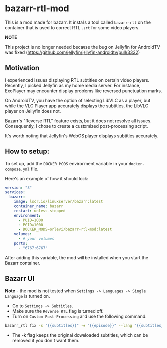 # bazarr-rtl-mod

This is a mod made for bazarr.
It installs a tool called `bazarr-rtl` on the container that is used to correct RTL `.srt` for some video players.

**NOTE**

This project is no longer needed because the bug on Jellyfin for AndroidTV was fixed (https://github.com/jellyfin/jellyfin-androidtv/pull/3332)

## Motivation
I experienced issues displaying RTL subtitles on certain video players. Recently, I picked Jellyfin as my home media server. For instance, ExoPlayer may encounter display problems like reversed punctuation marks.

On AndroidTV, you have the option of selecting LibVLC as a player, but while the VLC Player app accurately displays the subtitles, the LibVLC player on Jellyfin does not.

Bazarr's "Reverse RTL" feature exists, but it does not resolve all issues. Consequently, I chose to create a customized post-processing script.

It's worth noting that Jellyfin's WebOS player displays subtitles accurately.


## How to setup:
To set up, add the `DOCKER_MODS` environment variable in your `docker-compose.yml` file.

Here's an example of how it should look:
```yaml
version: "3"
services:
  bazarr:
    image: lscr.io/linuxserver/bazarr:latest
    container_name: bazarr
    restart: unless-stopped
    environment:
      - PUID=1000
      - PGID=1000
      - DOCKER_MODS=orlevi/bazarr-rtl-mod:latest
    volumes:
      - # your volumes
    ports:
      - "6767:6767"
```

After adding this variable, the mod will be installed when you start the Bazarr container.

## Bazarr UI
**Note** - the mod is not tested when `Settings -> Languages -> Single Language` is turned on.

* Go to `Settings -> Subtitles`.
* Make sure the `Reverse RTL` flag is turned off.
* Turn on `Custom Post-Processing` and use the following command:
```bash
bazarr_rtl fix -s "{{subtitles}}" -e "{{episode}}" --lang "{{subtitles_language_code2}}" -k
```
* The -k flag keeps the original downloaded subtitles, which can be removed if you don't want them.
